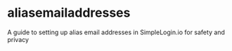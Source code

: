 # aliasemailaddresses
A guide to setting up alias email addresses in SimpleLogin.io for safety and privacy
